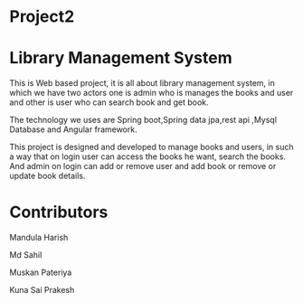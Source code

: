 # Project2

# Library Management System

This is Web based project, it is all about library management system, in which we have two actors one is admin who is manages the books and user and other is user who can search book and get book.

The technology we uses are Spring boot,Spring data jpa,rest api ,Mysql Database and Angular framework.

This project is designed and developed to manage books and users, in such a way that on login user can access the books he want, search the books. And admin on login can add or remove user and add book or remove or update book details.

# Contributors

Mandula Harish

Md Sahil

Muskan Pateriya

Kuna Sai Prakesh
